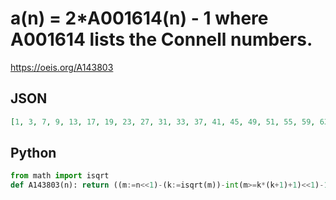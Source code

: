 # a\(n\) \= 2\*A001614\(n\) \- 1 where A001614 lists the Connell numbers\.
https://oeis.org/A143803
## JSON
```JSON
[1, 3, 7, 9, 13, 17, 19, 23, 27, 31, 33, 37, 41, 45, 49, 51, 55, 59, 63, 67, 71, 73, 77, 81, 85, 89, 93, 97, 99, 103, 107, 111, 115, 119, 123, 127, 129, 133, 137, 141, 145, 149, 153, 157, 161, 163, 167, 171, 175, 179, 183, 187, 191, 195, 199]
```
## Python
```Python
from math import isqrt
def A143803(n): return ((m:=n<<1)-(k:=isqrt(m))-int(m>=k*(k+1)+1)<<1)-1 # _Chai Wah Wu_, Aug 01 2022
```
